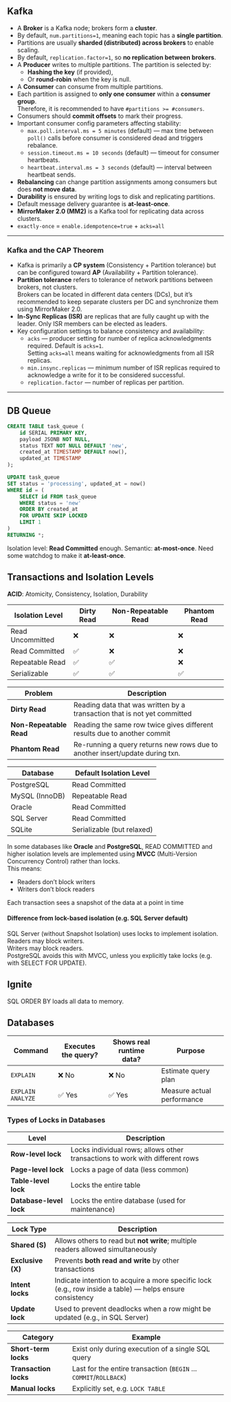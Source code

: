 
## Kafka

- A **Broker** is a Kafka node; brokers form a **cluster**.
- By default, `num.partitions=1`, meaning each topic has a **single partition**.
- Partitions are usually **sharded (distributed) across brokers** to enable scaling.
- By default, `replication.factor=1`, so **no replication between brokers**.
- A **Producer** writes to multiple partitions. The partition is selected by:
    - **Hashing the key** (if provided),
    - Or **round-robin** when the key is null.
- A **Consumer** can consume from multiple partitions.
- Each partition is assigned to **only one consumer** within a **consumer group**.  
  Therefore, it is recommended to have `#partitions >= #consumers`.
- Consumers should **commit offsets** to mark their progress.
- Important consumer config parameters affecting stability:
    - `max.poll.interval.ms = 5 minutes` (default) — max time between `poll()` calls before consumer is considered dead and triggers rebalance.
    - `session.timeout.ms = 10 seconds` (default) — timeout for consumer heartbeats.
    - `heartbeat.interval.ms = 3 seconds` (default) — interval between heartbeat sends.
- **Rebalancing** can change partition assignments among consumers but does **not move data**.
- **Durability** is ensured by writing logs to disk and replicating partitions.
- Default message delivery guarantee is **at-least-once**.
- **MirrorMaker 2.0 (MM2)** is a Kafka tool for replicating data across clusters.
- `exactly-once` = `enable.idempotence=true` + `acks=all`

---

### Kafka and the CAP Theorem

- Kafka is primarily a **CP system** (Consistency + Partition tolerance) but can be configured toward **AP** (Availability + Partition tolerance).
- **Partition tolerance** refers to tolerance of network partitions between brokers, not clusters.  
  Brokers can be located in different data centers (DCs), but it’s recommended to keep separate clusters per DC and synchronize them using MirrorMaker 2.0.
- **In-Sync Replicas (ISR)** are replicas that are fully caught up with the leader. Only ISR members can be elected as leaders.
- Key configuration settings to balance consistency and availability:
    - `acks` — producer setting for number of replica acknowledgments required. Default is `acks=1`.  
      Setting `acks=all` means waiting for acknowledgments from all ISR replicas.
    - `min.insync.replicas` — minimum number of ISR replicas required to acknowledge a write for it to be considered successful.
    - `replication.factor` — number of replicas per partition.

---

## DB Queue

```sql
CREATE TABLE task_queue (
    id SERIAL PRIMARY KEY,
    payload JSONB NOT NULL,
    status TEXT NOT NULL DEFAULT 'new',
    created_at TIMESTAMP DEFAULT now(),
    updated_at TIMESTAMP
);

UPDATE task_queue
SET status = 'processing', updated_at = now()
WHERE id = (
    SELECT id FROM task_queue
    WHERE status = 'new'
    ORDER BY created_at
    FOR UPDATE SKIP LOCKED
    LIMIT 1
)
RETURNING *;
```

Isolation level: **Read Committed** enough.
Semantic: **at-most-once**. Need some watchdog to make it **at-least-once**.

## Transactions and Isolation Levels

**ACID**: Atomicity, Consistency, Isolation, Durability

| Isolation Level     | Dirty Read | Non-Repeatable Read | Phantom Read |
|---------------------|------------|----------------------|---------------|
| Read Uncommitted    | ❌         | ❌                   | ❌            |
| Read Committed      | ✅         | ❌                   | ❌            |
| Repeatable Read     | ✅         | ✅                   | ❌            |
| Serializable        | ✅         | ✅                   | ✅            |

| Problem               | Description                                                                                |
|-----------------------|--------------------------------------------------------------------------------------------|
| **Dirty Read**        | Reading data that was written by a transaction that is not yet committed                   |
| **Non-Repeatable Read** | Reading the same row twice gives different results due to another commit |
| **Phantom Read**      | Re-running a query returns new rows due to another insert/update during txn.               |

| Database       | Default Isolation Level     |
|----------------|-----------------------------|
| PostgreSQL     | Read Committed              |
| MySQL (InnoDB) | Repeatable Read             |
| Oracle         | Read Committed              |
| SQL Server     | Read Committed              |
| SQLite         | Serializable (but relaxed)  |

In some databases like **Oracle** and **PostgreSQL**, READ COMMITTED and higher isolation levels are implemented using **MVCC** (Multi-Version Concurrency Control) rather than locks.  
This means:   
* Readers don’t block writers
* Writers don’t block readers

Each transaction sees a snapshot of the data at a point in time

#### Difference from lock-based isolation (e.g. SQL Server default)
SQL Server (without Snapshot Isolation) uses locks to implement isolation.   
Readers may block writers.   
Writers may block readers.   
PostgreSQL avoids this with MVCC, unless you explicitly take locks (e.g. with SELECT FOR UPDATE).

## Ignite

SQL ORDER BY loads all data to memory.

## Databases

| Command           | Executes the query? | Shows real runtime data? | Purpose                    |
| ----------------- | ------------------- | ------------------------ | -------------------------- |
| `EXPLAIN`         | ❌ No                | ❌ No                     | Estimate query plan        |
| `EXPLAIN ANALYZE` | ✅ Yes               | ✅ Yes                    | Measure actual performance |

### Types of Locks in Databases

| Level                   | Description                                                                  |
| ----------------------- | ---------------------------------------------------------------------------- |
| **Row-level lock**      | Locks individual rows; allows other transactions to work with different rows |
| **Page-level lock**     | Locks a page of data (less common)                                           |
| **Table-level lock**    | Locks the entire table                                                       |
| **Database-level lock** | Locks the entire database (used for maintenance)                             |

| Lock Type         | Description                                                                                              |
| ----------------- | -------------------------------------------------------------------------------------------------------- |
| **Shared (S)**    | Allows others to read but **not write**; multiple readers allowed simultaneously                         |
| **Exclusive (X)** | Prevents **both read and write** by other transactions                                                   |
| **Intent locks**  | Indicate intention to acquire a more specific lock (e.g., row inside a table) — helps ensure consistency |
| **Update lock**   | Used to prevent deadlocks when a row might be updated (e.g., in SQL Server)                              |

| Category              | Example                                                           |
| --------------------- | ----------------------------------------------------------------- |
| **Short-term locks**  | Exist only during execution of a single SQL query                 |
| **Transaction locks** | Last for the entire transaction (`BEGIN` ... `COMMIT`/`ROLLBACK`) |
| **Manual locks**      | Explicitly set, e.g. `LOCK TABLE`                                 |
